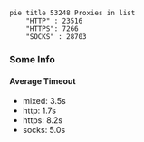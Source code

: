 
```mermaid
pie title 53248 Proxies in list
    "HTTP" : 23516
    "HTTPS": 7266
    "SOCKS" : 28703
```

### Some Info
#### Average Timeout

- mixed: 3.5s
- http: 1.7s
- https: 8.2s
- socks: 5.0s